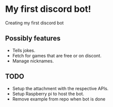 # My first discord bot!

Creating my first discord bot

## Possibly features

- Tells jokes.
- Fetch for games that are free or on discont.
- Manage nicknames.

## TODO

- Setup the attachment with the respective APIs.
- Setup Raspberry pi to host the bot.
- Remove example from repo when bot is done
